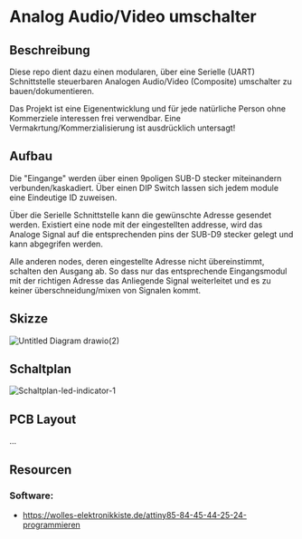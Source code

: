 # Analog Audio/Video umschalter
## Beschreibung

Diese repo dient dazu einen modularen, über eine Serielle (UART) Schnittstelle steuerbaren Analogen Audio/Video (Composite) umschalter zu bauen/dokumentieren.

Das Projekt ist eine Eigenentwicklung und für jede natürliche Person ohne Kommerziele interessen frei verwendbar.
Eine Vermakrtung/Kommerzialisierung ist ausdrücklich untersagt!

## Aufbau
Die "Eingange" werden über einen 9poligen SUB-D stecker miteinandern verbunden/kaskadiert.
Über einen DIP Switch lassen sich jedem module eine Eindeutige ID zuweisen.

Über die Serielle Schnittstelle kann die gewünschte Adresse gesendet werden.
Existiert eine node mit der eingestellten addresse, wird das Analoge Signal auf die entsprechenden pins der SUB-D9 stecker gelegt und kann abgegrifen werden.

Alle anderen nodes, deren eingestellte Adresse nicht übereinstimmt, schalten den Ausgang ab. 
So dass nur das entsprechende Eingangsmodul mit der richtigen Adresse das Anliegende Signal weiterleitet und es zu keiner überschneidung/mixen von Signalen kommt.

## Skizze
![Untitled Diagram drawio(2)](https://user-images.githubusercontent.com/5003424/185115550-11e41522-d1d8-46a2-8563-4fac5c4a9e41.png)

## Schaltplan
![Schaltplan-led-indicator-1](https://user-images.githubusercontent.com/5003424/185132848-03acea32-05a9-4f62-b5af-b5db8877e880.png)

## PCB Layout
...

## Resourcen
### Software:
- https://wolles-elektronikkiste.de/attiny85-84-45-44-25-24-programmieren
